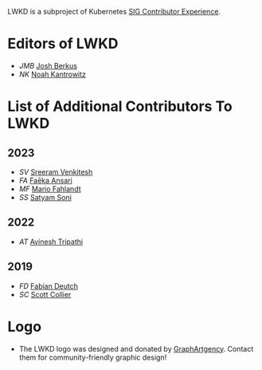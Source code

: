 LWKD is a subproject of Kubernetes [SIG Contributor Experience](https://github.com/kubernetes/community/tree/master/sig-contributor-experience).

# Editors of LWKD

* *JMB* [Josh Berkus](https://github.com/jberkus)
* *NK* [Noah Kantrowitz](https://github.com/coderanger)

# List of Additional Contributors To LWKD

## 2023

* *SV* [Sreeram Venkitesh](https://github.com/sreeram-venkitesh)
* *FA* [Faēka Ansari](https://github.com/fykaa)
* *MF* [Mario Fahlandt](https://github.com/mfahlandt)
* *SS* [Satyam Soni](https://github.com/satyampsoni)

## 2022

* *AT* [Avinesh Tripathi](https://github.com/AvineshTripathi)

## 2019

* *FD* [Fabian Deutch](https://github.com/fabiand)
* *SC* [Scott Collier](https://github.com/scollier)

# Logo

* The LWKD logo was designed and donated by [GraphArtgency](https://www.graphartgency.com/). Contact them for community-friendly graphic design!
